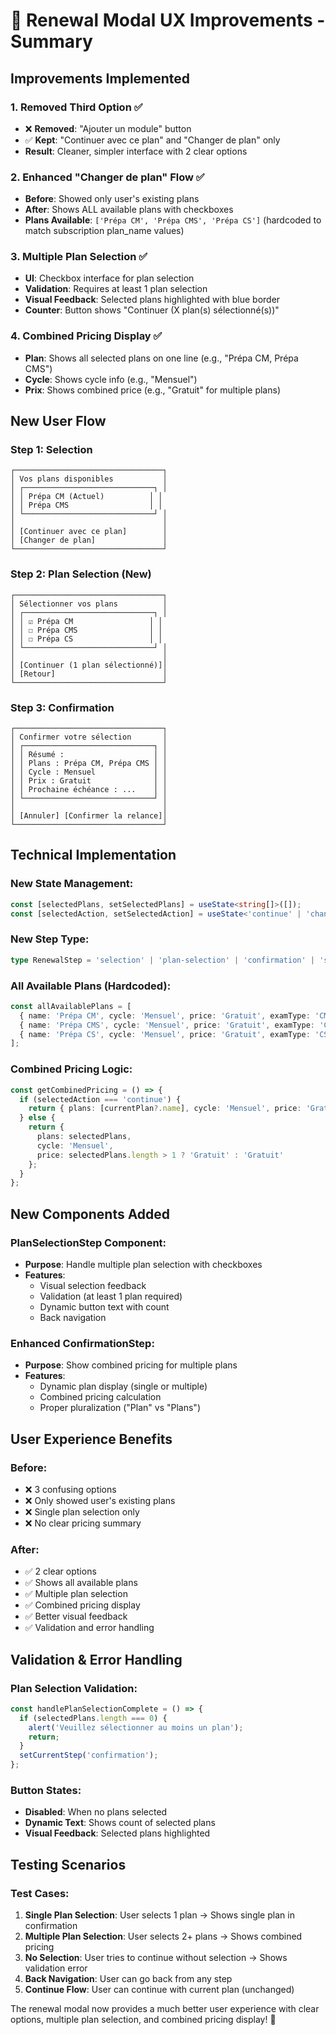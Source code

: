 # 🎨 Renewal Modal UX Improvements - Summary

## **Improvements Implemented**

### **1. Removed Third Option** ✅
- ❌ **Removed**: "Ajouter un module" button
- ✅ **Kept**: "Continuer avec ce plan" and "Changer de plan" only
- **Result**: Cleaner, simpler interface with 2 clear options

### **2. Enhanced "Changer de plan" Flow** ✅
- **Before**: Showed only user's existing plans
- **After**: Shows ALL available plans with checkboxes
- **Plans Available**: `['Prépa CM', 'Prépa CMS', 'Prépa CS']` (hardcoded to match subscription plan_name values)

### **3. Multiple Plan Selection** ✅
- **UI**: Checkbox interface for plan selection
- **Validation**: Requires at least 1 plan selection
- **Visual Feedback**: Selected plans highlighted with blue border
- **Counter**: Button shows "Continuer (X plan(s) sélectionné(s))"

### **4. Combined Pricing Display** ✅
- **Plan**: Shows all selected plans on one line (e.g., "Prépa CM, Prépa CMS")
- **Cycle**: Shows cycle info (e.g., "Mensuel")
- **Prix**: Shows combined price (e.g., "Gratuit" for multiple plans)

## **New User Flow**

### **Step 1: Selection**
```
┌─────────────────────────────────┐
│ Vos plans disponibles           │
│ ┌─────────────────────────────┐ │
│ │ Prépa CM (Actuel)          │ │
│ │ Prépa CMS                  │ │
│ └─────────────────────────────┘ │
│                                 │
│ [Continuer avec ce plan]        │
│ [Changer de plan]               │
└─────────────────────────────────┘
```

### **Step 2: Plan Selection (New)**
```
┌─────────────────────────────────┐
│ Sélectionner vos plans          │
│ ┌─────────────────────────────┐ │
│ │ ☑ Prépa CM                 │ │
│ │ ☐ Prépa CMS                │ │
│ │ ☐ Prépa CS                 │ │
│ └─────────────────────────────┘ │
│                                 │
│ [Continuer (1 plan sélectionné)]│
│ [Retour]                        │
└─────────────────────────────────┘
```

### **Step 3: Confirmation**
```
┌─────────────────────────────────┐
│ Confirmer votre sélection       │
│ ┌─────────────────────────────┐ │
│ │ Résumé :                    │ │
│ │ Plans : Prépa CM, Prépa CMS │ │
│ │ Cycle : Mensuel             │ │
│ │ Prix : Gratuit              │ │
│ │ Prochaine échéance : ...    │ │
│ └─────────────────────────────┘ │
│                                 │
│ [Annuler] [Confirmer la relance]│
└─────────────────────────────────┘
```

## **Technical Implementation**

### **New State Management:**
```typescript
const [selectedPlans, setSelectedPlans] = useState<string[]>([]);
const [selectedAction, setSelectedAction] = useState<'continue' | 'change'>('continue');
```

### **New Step Type:**
```typescript
type RenewalStep = 'selection' | 'plan-selection' | 'confirmation' | 'success';
```

### **All Available Plans (Hardcoded):**
```typescript
const allAvailablePlans = [
  { name: 'Prépa CM', cycle: 'Mensuel', price: 'Gratuit', examType: 'CM' },
  { name: 'Prépa CMS', cycle: 'Mensuel', price: 'Gratuit', examType: 'CMS' },
  { name: 'Prépa CS', cycle: 'Mensuel', price: 'Gratuit', examType: 'CS' }
];
```

### **Combined Pricing Logic:**
```typescript
const getCombinedPricing = () => {
  if (selectedAction === 'continue') {
    return { plans: [currentPlan?.name], cycle: 'Mensuel', price: 'Gratuit' };
  } else {
    return { 
      plans: selectedPlans, 
      cycle: 'Mensuel', 
      price: selectedPlans.length > 1 ? 'Gratuit' : 'Gratuit' 
    };
  }
};
```

## **New Components Added**

### **PlanSelectionStep Component:**
- **Purpose**: Handle multiple plan selection with checkboxes
- **Features**: 
  - Visual selection feedback
  - Validation (at least 1 plan required)
  - Dynamic button text with count
  - Back navigation

### **Enhanced ConfirmationStep:**
- **Purpose**: Show combined pricing for multiple plans
- **Features**:
  - Dynamic plan display (single or multiple)
  - Combined pricing calculation
  - Proper pluralization ("Plan" vs "Plans")

## **User Experience Benefits**

### **Before:**
- ❌ 3 confusing options
- ❌ Only showed user's existing plans
- ❌ Single plan selection only
- ❌ No clear pricing summary

### **After:**
- ✅ 2 clear options
- ✅ Shows all available plans
- ✅ Multiple plan selection
- ✅ Combined pricing display
- ✅ Better visual feedback
- ✅ Validation and error handling

## **Validation & Error Handling**

### **Plan Selection Validation:**
```typescript
const handlePlanSelectionComplete = () => {
  if (selectedPlans.length === 0) {
    alert('Veuillez sélectionner au moins un plan');
    return;
  }
  setCurrentStep('confirmation');
};
```

### **Button States:**
- **Disabled**: When no plans selected
- **Dynamic Text**: Shows count of selected plans
- **Visual Feedback**: Selected plans highlighted

## **Testing Scenarios**

### **Test Cases:**
1. **Single Plan Selection**: User selects 1 plan → Shows single plan in confirmation
2. **Multiple Plan Selection**: User selects 2+ plans → Shows combined pricing
3. **No Selection**: User tries to continue without selection → Shows validation error
4. **Back Navigation**: User can go back from any step
5. **Continue Flow**: User can continue with current plan (unchanged)

The renewal modal now provides a much better user experience with clear options, multiple plan selection, and combined pricing display! 🎉
